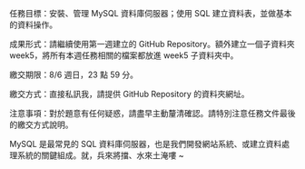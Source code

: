 任務目標：安裝、管理 MySQL 資料庫伺服器；使用 SQL 建立資料表，並做基本的資料操作。


成果形式：請繼續使用第一週建立的 GitHub Repository。額外建立一個子資料夾 week5，將所有本週任務相關的檔案都放進 week5 子資料夾中。


繳交期限：8/6 週日，23 點 59 分。


繳交方式：直接私訊我，請提供 GitHub Repository 的資料夾網址。


注意事項：對於題意有任何疑惑，請盡早主動釐清確認。請特別注意任務文件最後的繳交方式說明。


MySQL 是最常見的 SQL 資料庫伺服器，也是我們開發網站系統、或建立資料處理系統的關鍵組成。就，兵來將擋、水來土淹嘍 ~
